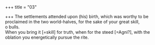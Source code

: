 +++
title = "03"

+++
The settlements attended upon (his) birth, which was worthy to be  proclaimed in the two world-halves, for the sake of your great skill,  
o bulls.  
When you bring it [=skill] for truth, when for the steed [=Agni?], with  the oblation you energetically pursue the rite.  